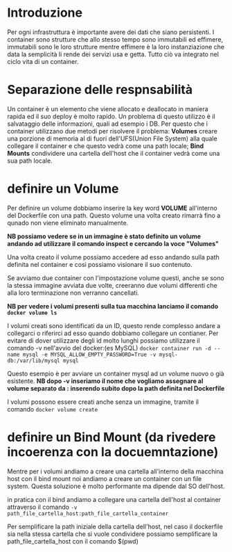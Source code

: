 # Introduzione
Per ogni infrastruttura è importante avere dei dati che siano persistenti. I container sono strutture che allo stesso tempo sono immutabili ed effimere, immutabili sono le loro strutture mentre effimere è la loro instanziazione che data la semplicità li rende dei servizi usa e getta. Tutto ciò va integrato nel ciclo vita di un container.

# Separazione delle respnsabilità
Un container è un elemento che viene allocato e deallocato in maniera rapida ed il suo deploy è molto rapido. Un problema di questo utilizzo è il salvataggio delle informazioni, quali ad esempio i DB. Per questo che i container utilizzano due metodi per risolvere il problema:
**Volumes** creare una porzione di memoria al di fuori dell'UFS(Union File System) alla quale collegare il container e che questo vedrà come una path locale; **Bind Mounts** condividere una cartella dell'host che il container vedrà come una sua path locale. 


# definire un Volume
Per definire un volume dobbiamo inserire la key word **VOLUME** all'interno del Dockerfile con una path. Questo volume una volta creato rimarrà fino a qunado non viene eliminato manualmente.

**NB possiamo vedere se in un immagine è stato definito un volume andando ad utilizzare il comando inspect e cercando la voce "Volumes"**

Una volta creato il volume possiamo accedere ad esso andando sulla path definita nel container e cosi possiamo visionare il suo contenuto.

Se avviamo due container con l'impostazione volume questi, anche se sono la stessa immagine avviata due volte, creeranno due volumi differenti che alla loro terminazione non verranno cancellati. 

**NB per vedere i volumi presenti sulla tua macchina lanciamo il comando `docker volume ls`**

I volumi creati sono identificati da un ID, questo rende complesso andare a collegarci o riferirci ad esso quando dobbiamo collegare un contianer. Per evitare di dover utilizzare degli id molto lunghi possiamo utilizzare il comando -v nell'avvio del docker:(es MySQL)
`docker container run -d --name mysql -e MYSQL_ALLOW_EMPTY_PASSWORD=True -v mysql-db:/var/lib/mysql mysql`

Questo esempio è per avviare un container mysql ad un volume nuovo o già esistente.
**NB dopo -v inseriamo il nome che vogliamo assegnare al volume separato da : inserendo subito dopo la path definita nel Dockerfile**

I volumi possono essere creati anche senza un immagine, tramite il comando `docker volume create`

# definire un Bind Mount (da rivedere incoerenza con la docuemntazione)

Mentre per i volumi andiamo a creare una cartella all'interno della macchina host con il bind mount noi andiamo a creare un container con un file system. Questa soluzione è molto performante ma dipende dal SO dell'host.

in pratica con il bind andiamo a collegare una cartella dell'host al container attraverso il comando `-v path_file_cartella_host:path_file_cartella_container`

Per semplificare la path iniziale della cartella dell'host, nel caso il dockerfile sia nella stessa cartella che si vuole condividere possiamo semplificare la path_file_cartella_host con il comando $(pwd)